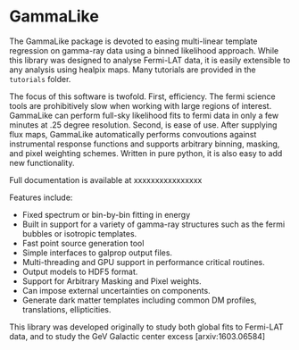 # GammaLike

The GammaLike package is devoted to easing multi-linear template regression on gamma-ray data using a binned likelihood approach.  While this library was designed to analyse Fermi-LAT data, it is easily extensible to any analysis using healpix maps.  Many tutorials are provided in the `tutorials` folder. 

The focus of this software is twofold.  First, efficiency.  The fermi science tools are prohibitively slow when working with large regions of interest.  GammaLike can perform full-sky likelihood fits to fermi data in only a few minutes at .25 degree resolution.  Second, is ease of use.  After supplying flux maps, GammaLike automatically performs convoutions against instrumental response functions and supports arbitrary binning, masking, and pixel weighting schemes.  Written in pure python, it is also easy to add new functionality.

Full documentation is available at xxxxxxxxxxxxxxxx


Features include:
- Fixed spectrum or bin-by-bin fitting in energy
- Built in support for a variety of gamma-ray structures such as the fermi bubbles or isotropic templates. 
- Fast point source generation tool
- Simple interfaces to galprop output files. 
- Multi-threading and GPU support in performance critical routines.
- Output models to HDF5 format. 
- Support for Arbitrary Masking and Pixel weights. 
- Can impose external uncertainties on components. 
- Generate dark matter templates including common DM profiles, translations, ellipticities. 

This library was developed originally to study both global fits to Fermi-LAT data, and to study the GeV Galactic center excess [arxiv:1603.06584]

